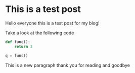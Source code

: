 # This is a test post
Hello everyone this is a test post for my blog!

Take a look at the following code
```python
def func():
    return 3

q = func()
```

This is a new paragraph thank you for reading and goodbye